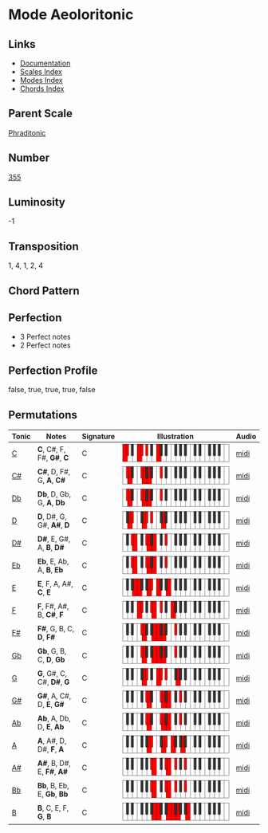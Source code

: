 # Mode Aeoloritonic

## Links

- [Documentation](README.md)
- [Scales Index](Scales.md)
- [Modes Index](Modes.md)
- [Chords Index](Chords.md)

## Parent Scale

[Phraditonic](ScalePhraditonic.md)

## Number

[355](https://ianring.com/musictheory/scales/355)

## Luminosity

-1

## Transposition

1, 4, 1, 2, 4

## Chord Pattern



## Perfection

- 3 Perfect notes
- 2 Perfect notes

## Perfection Profile

false, true, true, true, false

## Permutations

| Tonic | Notes | Signature | Illustration | Audio |
|-------|-------|-----------|--------------|-------|
| [C](ModeCNaturalAeoloritonic.md) | **C**, C#, F, F#, **G#**, **C** | C | ![CNaturalAeoloritonic](ModeCNaturalAeoloritonic.png) | [midi](https://github.com/edipermadi/music/blob/main/docs/ModeCNaturalAeoloritonic.mid?raw=true) |
| [C#](ModeCSharpAeoloritonic.md) | **C#**, D, F#, G, **A**, **C#** | C | ![CSharpAeoloritonic](ModeCSharpAeoloritonic.png) | [midi](https://github.com/edipermadi/music/blob/main/docs/ModeCSharpAeoloritonic.mid?raw=true) |
| [Db](ModeDFlatAeoloritonic.md) | **Db**, D, Gb, G, **A**, **Db** | C | ![DFlatAeoloritonic](ModeDFlatAeoloritonic.png) | [midi](https://github.com/edipermadi/music/blob/main/docs/ModeDFlatAeoloritonic.mid?raw=true) |
| [D](ModeDNaturalAeoloritonic.md) | **D**, D#, G, G#, **A#**, **D** | C | ![DNaturalAeoloritonic](ModeDNaturalAeoloritonic.png) | [midi](https://github.com/edipermadi/music/blob/main/docs/ModeDNaturalAeoloritonic.mid?raw=true) |
| [D#](ModeDSharpAeoloritonic.md) | **D#**, E, G#, A, **B**, **D#** | C | ![DSharpAeoloritonic](ModeDSharpAeoloritonic.png) | [midi](https://github.com/edipermadi/music/blob/main/docs/ModeDSharpAeoloritonic.mid?raw=true) |
| [Eb](ModeEFlatAeoloritonic.md) | **Eb**, E, Ab, A, **B**, **Eb** | C | ![EFlatAeoloritonic](ModeEFlatAeoloritonic.png) | [midi](https://github.com/edipermadi/music/blob/main/docs/ModeEFlatAeoloritonic.mid?raw=true) |
| [E](ModeENaturalAeoloritonic.md) | **E**, F, A, A#, **C**, **E** | C | ![ENaturalAeoloritonic](ModeENaturalAeoloritonic.png) | [midi](https://github.com/edipermadi/music/blob/main/docs/ModeENaturalAeoloritonic.mid?raw=true) |
| [F](ModeFNaturalAeoloritonic.md) | **F**, F#, A#, B, **C#**, **F** | C | ![FNaturalAeoloritonic](ModeFNaturalAeoloritonic.png) | [midi](https://github.com/edipermadi/music/blob/main/docs/ModeFNaturalAeoloritonic.mid?raw=true) |
| [F#](ModeFSharpAeoloritonic.md) | **F#**, G, B, C, **D**, **F#** | C | ![FSharpAeoloritonic](ModeFSharpAeoloritonic.png) | [midi](https://github.com/edipermadi/music/blob/main/docs/ModeFSharpAeoloritonic.mid?raw=true) |
| [Gb](ModeGFlatAeoloritonic.md) | **Gb**, G, B, C, **D**, **Gb** | C | ![GFlatAeoloritonic](ModeGFlatAeoloritonic.png) | [midi](https://github.com/edipermadi/music/blob/main/docs/ModeGFlatAeoloritonic.mid?raw=true) |
| [G](ModeGNaturalAeoloritonic.md) | **G**, G#, C, C#, **D#**, **G** | C | ![GNaturalAeoloritonic](ModeGNaturalAeoloritonic.png) | [midi](https://github.com/edipermadi/music/blob/main/docs/ModeGNaturalAeoloritonic.mid?raw=true) |
| [G#](ModeGSharpAeoloritonic.md) | **G#**, A, C#, D, **E**, **G#** | C | ![GSharpAeoloritonic](ModeGSharpAeoloritonic.png) | [midi](https://github.com/edipermadi/music/blob/main/docs/ModeGSharpAeoloritonic.mid?raw=true) |
| [Ab](ModeAFlatAeoloritonic.md) | **Ab**, A, Db, D, **E**, **Ab** | C | ![AFlatAeoloritonic](ModeAFlatAeoloritonic.png) | [midi](https://github.com/edipermadi/music/blob/main/docs/ModeAFlatAeoloritonic.mid?raw=true) |
| [A](ModeANaturalAeoloritonic.md) | **A**, A#, D, D#, **F**, **A** | C | ![ANaturalAeoloritonic](ModeANaturalAeoloritonic.png) | [midi](https://github.com/edipermadi/music/blob/main/docs/ModeANaturalAeoloritonic.mid?raw=true) |
| [A#](ModeASharpAeoloritonic.md) | **A#**, B, D#, E, **F#**, **A#** | C | ![ASharpAeoloritonic](ModeASharpAeoloritonic.png) | [midi](https://github.com/edipermadi/music/blob/main/docs/ModeASharpAeoloritonic.mid?raw=true) |
| [Bb](ModeBFlatAeoloritonic.md) | **Bb**, B, Eb, E, **Gb**, **Bb** | C | ![BFlatAeoloritonic](ModeBFlatAeoloritonic.png) | [midi](https://github.com/edipermadi/music/blob/main/docs/ModeBFlatAeoloritonic.mid?raw=true) |
| [B](ModeBNaturalAeoloritonic.md) | **B**, C, E, F, **G**, **B** | C | ![BNaturalAeoloritonic](ModeBNaturalAeoloritonic.png) | [midi](https://github.com/edipermadi/music/blob/main/docs/ModeBNaturalAeoloritonic.mid?raw=true) |
